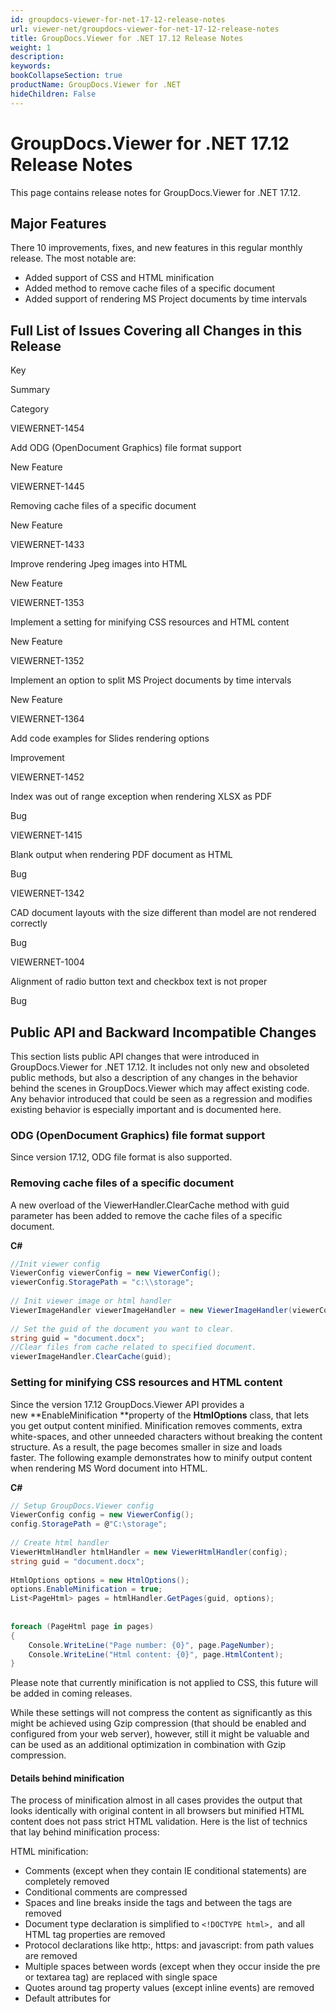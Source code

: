 ```yaml
---
id: groupdocs-viewer-for-net-17-12-release-notes
url: viewer-net/groupdocs-viewer-for-net-17-12-release-notes
title: GroupDocs.Viewer for .NET 17.12 Release Notes
weight: 1
description: 
keywords: 
bookCollapseSection: true
productName: GroupDocs.Viewer for .NET
hideChildren: False
---
```


# GroupDocs.Viewer for .NET 17.12 Release Notes

This page contains release notes for GroupDocs.Viewer for .NET 17.12.

## Major Features

There 10 improvements, fixes, and new features in this regular monthly release. The most notable are:

*   Added support of CSS and HTML minification
*   Added method to remove cache files of a specific document
*   Added support of rendering MS Project documents by time intervals

## Full List of Issues Covering all Changes in this Release

Key

Summary

Category

VIEWERNET-1454

Add ODG (OpenDocument Graphics) file format support

New Feature

VIEWERNET-1445

Removing cache files of a specific document

New Feature

VIEWERNET-1433

Improve rendering Jpeg images into HTML

New Feature

VIEWERNET-1353

Implement a setting for minifying CSS resources and HTML content

New Feature

VIEWERNET-1352

Implement an option to split MS Project documents by time intervals

New Feature

VIEWERNET-1364

Add code examples for Slides rendering options

Improvement

VIEWERNET-1452

Index was out of range exception when rendering XLSX as PDF

Bug

VIEWERNET-1415

Blank output when rendering PDF document as HTML

Bug

VIEWERNET-1342

CAD document layouts with the size different than model are not rendered correctly

Bug

VIEWERNET-1004

Alignment of radio button text and checkbox text is not proper

Bug

## Public API and Backward Incompatible Changes

This section lists public API changes that were introduced in GroupDocs.Viewer for .NET 17.12. It includes not only new and obsoleted public methods, but also a description of any changes in the behavior behind the scenes in GroupDocs.Viewer which may affect existing code. Any behavior introduced that could be seen as a regression and modifies existing behavior is especially important and is documented here.

### ODG (OpenDocument Graphics) file format support

Since version 17.12, ODG file format is also supported.   

### Removing cache files of a specific document

A new overload of the ViewerHandler.ClearCache method with guid parameter has been added to remove the cache files of a specific document.

**C#**

```csharp
//Init viewer config
ViewerConfig viewerConfig = new ViewerConfig();
viewerConfig.StoragePath = "c:\\storage";
 
// Init viewer image or html handler
ViewerImageHandler viewerImageHandler = new ViewerImageHandler(viewerConfig);
 
// Set the guid of the document you want to clear.
string guid = "document.docx";
//Clear files from cache related to specified document. 
viewerImageHandler.ClearCache(guid);
```

### Setting for minifying CSS resources and HTML content

Since the version 17.12 GroupDocs.Viewer API provides a new **EnableMinification **property of the **HtmlOptions** class, that lets you get output content minified. Minification removes comments, extra white-spaces, and other unneeded characters without breaking the content structure. As a result, the page becomes smaller in size and loads faster. The following example demonstrates how to minify output content when rendering MS Word document into HTML.

**C#**

```csharp
// Setup GroupDocs.Viewer config
ViewerConfig config = new ViewerConfig();
config.StoragePath = @"C:\storage";
 
// Create html handler
ViewerHtmlHandler htmlHandler = new ViewerHtmlHandler(config);
string guid = "document.docx";
 
HtmlOptions options = new HtmlOptions();
options.EnableMinification = true;
List<PageHtml> pages = htmlHandler.GetPages(guid, options);
 
 
foreach (PageHtml page in pages)
{
    Console.WriteLine("Page number: {0}", page.PageNumber);
    Console.WriteLine("Html content: {0}", page.HtmlContent);
}
```

Please note that currently minification is not applied to CSS, this future will be added in coming releases.

While these settings will not compress the content as significantly as this might be achieved using Gzip compression (that should be enabled and configured from your web server), however, still it might be valuable and can be used as an additional optimization in combination with Gzip compression.

#### Details behind minification

The process of minification almost in all cases provides the output that looks identically with original content in all browsers but minified HTML content does not pass strict HTML validation. Here is the list of technics that lay behind minification process:

HTML minification:  

*   Comments (except when they contain IE conditional statements) are completely removed
*   Conditional comments are compressed
*   Spaces and line breaks inside the tags and between the tags are removed
*   Document type declaration is simplified to `<!DOCTYPE html>, `and all HTML tag properties are removed
*   Protocol declarations like http:, https: and javascript: from path values are removed
*   Multiple spaces between words (except when they occur inside the pre or textarea tag) are replaced with single space
*   Quotes around tag property values (except inline events) are removed
*   Default attributes for <script>, <style> and <link> tags are removed
*   Boolean attributes are simplified, therefore <input type="text" disabled="disabled"> becomes <input type=text disabled>

### Option to split MS Project documents by time intervals

#### Adjusting Page Size and Time Unit

When you are rendering MS Project documents into an image, HTML or PDF, GroupDocs.Viewer API tries to find optimal output size and time unit, depending on the projects overall length. In case you need to set your own page size or time unit, you can set **ProjectOptions** class properties of corresponding **RenderOptions** (**HtmlOptions** or **ImageOptions**) or **PdfFileOptions** class for rendering into PDF,  as shown in examples below. Time unit refers to smallest unit (days, third of a month or month) used in timescale bar. When the *TimeUnit.Days* is selected you will get the most detailed view of your tasks and when *TimeUni*t.*Month* is selected you will get a more general representation of tasks.

**Setting page size and time unit when rendering MS Project documents (C#)**

```csharp
// Setup GroupDocs.Viewer config
ViewerConfig config = new ViewerConfig();
config.StoragePath = @"C:\storage";
  
// Create image handler
ViewerImageHandler imageHandler = new ViewerImageHandler(config);
string guid = "document.mpp";
  
// Set Project options to render content with a specified size and time unit.
ImageOptions options = new ImageOptions();
options.ProjectOptions.PageSize = PageSize.A2;
options.ProjectOptions.TimeUnit = TimeUnit.Days;
 
// Get pages 
List<PageImage> pages = imageHandler.GetPages(guid, options);
  
foreach (PageImage page in pages)
{
     Console.WriteLine("Page number: {0}", page.PageNumber); 
     Stream imageContent = page.Stream;
}
```

**Get PDF representation of MS Project documents with specified page size and time unit (C#)**

```csharp
// Setup GroupDocs.Viewer config
ViewerConfig config = new ViewerConfig();
config.StoragePath = @"C:\storage";
  
// Create image handler
ViewerImageHandler imageHandler = new ViewerImageHandler(config);
string guid = "document.mpp";
  
// Set Project options to render content with a specified size and time unit.
PdfFileOptions options = new PdfFileOptions();
options.ProjectOptions.PageSize = PageSize.A2;
options.ProjectOptions.TimeUnit = TimeUnit.Days;
 
// Get PDF file 
FileContainer fileContainer = imageHandler.GetPdfFile(guid, options);
 
// Access PDF file stream.
Stream pdfFileStream = fileContainer.Stream;
```

### List of changes in GroupDocs.Viewer for .NET 17.12

#### GroupDocs.Viewer.Handler.Cache.ICacheDataHandler

##### void ClearCache(string guid) overload has been added.

A new overload of ClearCache method aims to clear cache related to the specific document, indicated by guid parameter. Please implement this new overload if you are supplying your custom implementation for the cache data handler. 

#### GroupDocs.Viewer.Handler.ViewerHandler<T>

##### public void ClearCache(string guid) overload of the ClearCache method has been added.

This overload of the ClearCache method clears cache for the specified document. As the new overload has been added in the base abstract class, it applies to both, ViewerImageHandler and ViewerHtmlHandler classes.
